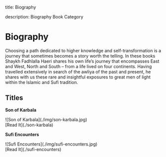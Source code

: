 title: Biography

description: Biography Book Category

# Biography

Choosing a path dedicated to higher knowledge and self-transformation is a journey that sometimes becomes a story worth the telling. In these books Shaykh Fadhlalla Haeri shares his own life’s journey that encompasses East and West, North and South – from a life lived on four continents. Having travelled extensively in search of the awliya of the past and present, he shares with us these rare and insightful exposures to great men of light within the Islamic and Sufi tradition.

## Titles

<div markdown="1" class="card book sidebar center gemoji center-content">

**Son of Karbala**

<div markdown="2" class="book-image">
![Son of Karbala](./img/son-karbala.jpg)
</div>

<div markdown="3" class="book-link">
[Read It](./son-karbala)
</div>

</div>

<div markdown="1" class="card book sidebar center gemoji center-content">

**Sufi Encounters**

<div markdown="2" class="book-image">
![Sufi Encounters](./img/sufi-encounters.jpg)
</div>

<div markdown="3" class="book-link">
[Read It](./sufi-encounters)
</div>

</div>